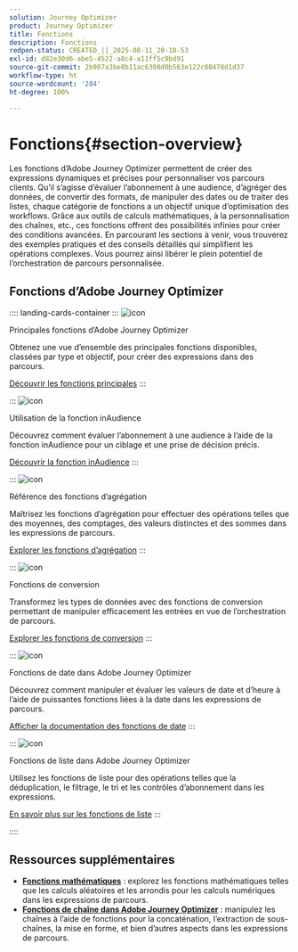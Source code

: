 ```yaml
---
solution: Journey Optimizer
product: Journey Optimizer
title: Fonctions
description: Fonctions
redpen-status: CREATED_||_2025-08-11_20-18-53
exl-id: d82e30d6-abe5-4522-a8c4-a11ff5c9bd91
source-git-commit: 2b907a3be8b11ac6308d0b563e122c88478d1d37
workflow-type: ht
source-wordcount: '284'
ht-degree: 100%

---
```


# Fonctions{#section-overview}

Les fonctions d’Adobe Journey Optimizer permettent de créer des expressions dynamiques et précises pour personnaliser vos parcours clients. Qu’il s’agisse d’évaluer l’abonnement à une audience, d’agréger des données, de convertir des formats, de manipuler des dates ou de traiter des listes, chaque catégorie de fonctions a un objectif unique d’optimisation des workflows. Grâce aux outils de calculs mathématiques, à la personnalisation des chaînes, etc., ces fonctions offrent des possibilités infinies pour créer des conditions avancées. En parcourant les sections à venir, vous trouverez des exemples pratiques et des conseils détaillés qui simplifient les opérations complexes. Vous pourrez ainsi libérer le plein potentiel de l’orchestration de parcours personnalisée.

## Fonctions d’Adobe Journey Optimizer

:::: landing-cards-container
:::
![icon](https://cdn.experienceleague.adobe.com/icons/code-branch.svg?lang=fr)

Principales fonctions d’Adobe Journey Optimizer

Obtenez une vue d’ensemble des principales fonctions disponibles, classées par type et objectif, pour créer des expressions dans des parcours.

[Découvrir les fonctions principales](../using/building-journeys/expression/functions.md)
:::

:::
![icon](https://cdn.experienceleague.adobe.com/icons/bullseye.svg?lang=fr)

Utilisation de la fonction inAudience

Découvrez comment évaluer l’abonnement à une audience à l’aide de la fonction inAudience pour un ciblage et une prise de décision précis.

[Découvrir la fonction inAudience](../using/building-journeys/functions/functioninaudience.md)
:::

:::
![icon](https://cdn.experienceleague.adobe.com/icons/chart-line.svg?lang=fr)

Référence des fonctions d’agrégation

Maîtrisez les fonctions d’agrégation pour effectuer des opérations telles que des moyennes, des comptages, des valeurs distinctes et des sommes dans les expressions de parcours.

[Explorer les fonctions d’agrégation](aggregation-landing-page.md)
:::

:::
![icon](https://cdn.experienceleague.adobe.com/icons/exchange-alt.svg?lang=fr)

Fonctions de conversion

Transformez les types de données avec des fonctions de conversion permettant de manipuler efficacement les entrées en vue de l’orchestration de parcours.

[Explorer les fonctions de conversion](conversion-landing-page.md)
:::

:::
![icon](https://cdn.experienceleague.adobe.com/icons/calendar-alt.svg?lang=fr)

Fonctions de date dans Adobe Journey Optimizer

Découvrez comment manipuler et évaluer les valeurs de date et d’heure à l’aide de puissantes fonctions liées à la date dans les expressions de parcours.

[Afficher la documentation des fonctions de date](date-landing-page.md)
:::

:::
![icon](https://cdn.experienceleague.adobe.com/icons/list-check.svg?lang=fr)

Fonctions de liste dans Adobe Journey Optimizer

Utilisez les fonctions de liste pour des opérations telles que la déduplication, le filtrage, le tri et les contrôles d’abonnement dans les expressions.

[En savoir plus sur les fonctions de liste](list-landing-page.md)
:::

::::


## Ressources supplémentaires

- **[Fonctions mathématiques](math-landing-page.md)** : explorez les fonctions mathématiques telles que les calculs aléatoires et les arrondis pour les calculs numériques dans les expressions de parcours.
- **[Fonctions de chaîne dans Adobe Journey Optimizer](string-landing-page.md)** : manipulez les chaînes à l’aide de fonctions pour la concaténation, l’extraction de sous-chaînes, la mise en forme, et bien d’autres aspects dans les expressions de parcours.

